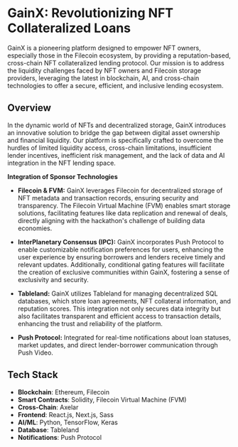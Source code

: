 # GainX: Revolutionizing NFT Collateralized Loans

GainX is a pioneering platform designed to empower NFT owners, especially those in the Filecoin ecosystem, by providing a reputation-based, cross-chain NFT collateralized lending protocol. Our mission is to address the liquidity challenges faced by NFT owners and Filecoin storage providers, leveraging the latest in blockchain, AI, and cross-chain technologies to offer a secure, efficient, and inclusive lending ecosystem.

## Overview

In the dynamic world of NFTs and decentralized storage, GainX introduces an innovative solution to bridge the gap between digital asset ownership and financial liquidity. Our platform is specifically crafted to overcome the hurdles of limited liquidity access, cross-chain limitations, insufficient lender incentives, inefficient risk management, and the lack of data and AI integration in the NFT lending space.

**Integration of Sponsor Technologies**

- **Filecoin & FVM:**
GainX leverages Filecoin for decentralized storage of NFT metadata and transaction records, ensuring security and transparency. The Filecoin Virtual Machine (FVM) enables smart storage solutions, facilitating features like data replication and renewal of deals, directly aligning with the hackathon's challenge of building data economies.

- **InterPlanetary Consensus (IPC):**
GainX incorporates Push Protocol to enable customizable notification preferences for users, enhancing the user experience by ensuring borrowers and lenders receive timely and relevant updates. Additionally, conditional gating features will facilitate the creation of exclusive communities within GainX, fostering a sense of exclusivity and security.

- **Tableland:**
GainX utilizes Tableland for managing decentralized SQL databases, which store loan agreements, NFT collateral information, and reputation scores. This integration not only secures data integrity but also facilitates transparent and efficient access to transaction details, enhancing the trust and reliability of the platform.

- **Push Protocol:** Integrated for real-time notifications about loan statuses, market updates, and direct lender-borrower communication through Push Video.

## Tech Stack

- **Blockchain**: Ethereum, Filecoin
- **Smart Contracts**: Solidity, Filecoin Virtual Machine (FVM)
- **Cross-Chain**: Axelar
- **Frontend**: React.js, Next.js, Sass
- **AI/ML**: Python, TensorFlow, Keras
- **Database**: Tableland
- **Notifications**: Push Protocol
